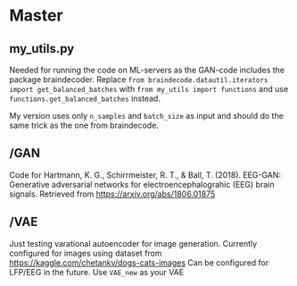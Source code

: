 # Master

## my_utils.py
Needed for running the code on ML-servers as the GAN-code includes the package braindecoder.
Replace `from braindecode.datautil.iterators import get_balanced_batches` with `from my_utils import functions` and use `functions.get_balanced_batches` instead.

My version uses only `n_samples` and `batch_size` as input and should do the same trick as the one from braindecode. 

## /GAN

Code for
Hartmann, K. G., Schirrmeister, R. T., & Ball, T. (2018).
EEG-GAN: Generative adversarial networks for electroencephalograhic (EEG) brain signals.
Retrieved from https://arxiv.org/abs/1806.01875

## /VAE

Just testing varational autoencoder for image generation.
Currently configured for images using dataset from https://kaggle.com/chetankv/dogs-cats-images
Can be configured for LFP/EEG in the future. Use `VAE_new` as your VAE


